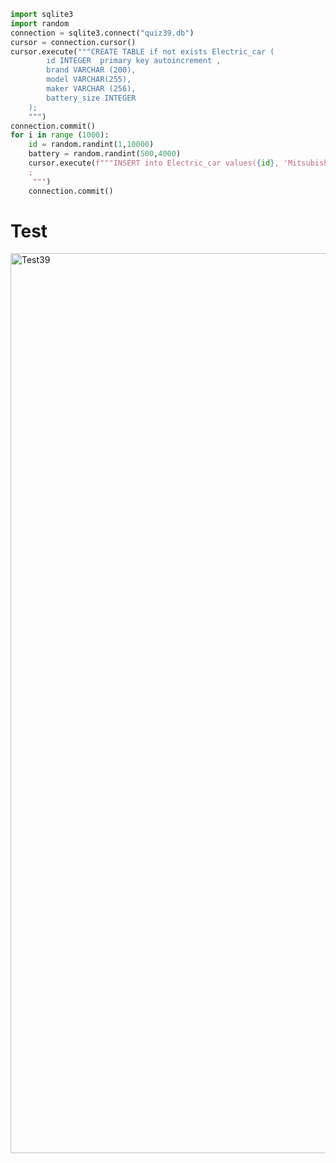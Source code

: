 ```py
import sqlite3
import random
connection = sqlite3.connect("quiz39.db")
cursor = connection.cursor()
cursor.execute("""CREATE TABLE if not exists Electric_car (
        id INTEGER  primary key autoincrement ,
        brand VARCHAR (200),
        model VARCHAR(255),
        maker VARCHAR (256),
        battery_size INTEGER
    );
    """)
connection.commit()
for i in range (1000):
    id = random.randint(1,10000)
    battery = random.randint(500,4000)
    cursor.execute(f"""INSERT into Electric_car values({id}, 'Mitsubishi', 'A', 'Mit', {battery})
    ;
     """)
    connection.commit()
```

# Test
<img width="1440" alt="Test39" src="https://user-images.githubusercontent.com/82266864/160978357-fb75e638-f1aa-4e18-a587-472f361bb544.png">
